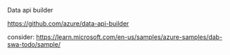 Data api builder


https://github.com/azure/data-api-builder

consider:
https://learn.microsoft.com/en-us/samples/azure-samples/dab-swa-todo/sample/